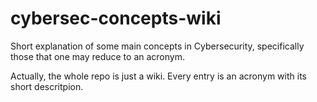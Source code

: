 # cybersec-concepts-wiki
Short explanation of some main concepts in Cybersecurity, specifically those that one may reduce to an acronym.

Actually, the whole repo is just a wiki. Every entry is an acronym with its short descritpion.
